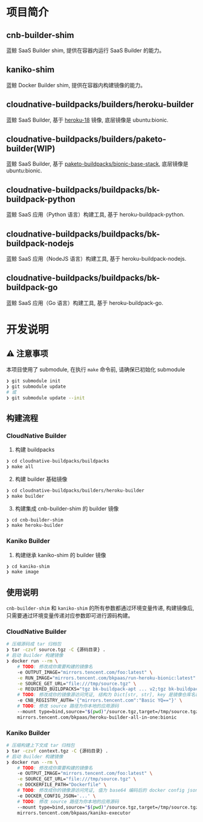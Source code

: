 # 项目简介

## cnb-builder-shim
蓝鲸 SaaS Builder shim, 提供在容器内运行 SaaS Builder 的能力。

## kaniko-shim
蓝鲸 Docker Builder shim, 提供在容器内构建镜像的能力。

## cloudnative-buildpacks/builders/heroku-builder
蓝鲸 SaaS Builder, 基于 [heroku-18](https://github.com/heroku/stack-images/tree/v23/heroku-18) 镜像, 底层镜像是 ubuntu:bionic.

## cloudnative-buildpacks/builders/paketo-builder(WIP)
蓝鲸 SaaS Builder, 基于 [paketo-buildpacks/bionic-base-stack](https://github.com/paketo-buildpacks/bionic-base-stack), 底层镜像是 ubuntu:bionic.

## cloudnative-buildpacks/buildpacks/bk-buildpack-python
蓝鲸 SaaS 应用（Python 语言）构建工具, 基于 heroku-buildpack-python.

## cloudnative-buildpacks/buildpacks/bk-buildpack-nodejs
蓝鲸 SaaS 应用（NodeJS 语言）构建工具, 基于 heroku-buildpack-nodejs.

## cloudnative-buildpacks/buildpacks/bk-buildpack-go
蓝鲸 SaaS 应用（Go 语言）构建工具, 基于 heroku-buildpack-go.

# 开发说明

## ⚠️ 注意事项
本项目使用了 submodule, 在执行 `make` 命令前, 请确保已初始化 submodule
```bash
❯ git submodule init
❯ git submodule update
# 或
❯ git submodule update --init
```

## 构建流程
### CloudNative Builder
1. 构建 buildpacks
```bash
❯ cd cloudnative-buildpacks/buildpacks
❯ make all
```

2. 构建 builder 基础镜像
```bash
❯ cd cloudnative-buildpacks/builders/heroku-builder
❯ make builder
```

3. 构建集成 cnb-builder-shim 的 builder 镜像
```bash
❯ cd cnb-builder-shim
❯ make heroku-builder
```

### Kaniko Builder
1. 构建继承 kaniko-shim 的 builder 镜像
```bash
❯ cd kaniko-shim
❯ make image
```

## 使用说明
`cnb-builder-shim` 和 `kaniko-shim` 的所有参数都通过环境变量传递, 构建镜像后, 只需要通过环境变量传递对应参数即可进行源码构建。

### CloudNative Builder

```bash
# 压缩源码成 tar 归档包
❯ tar -czvf source.tgz -C {源码目录} .
# 启动 Builder 构建镜像
❯ docker run --rm \
    # TODO: 修改成你需要构建的镜像名
    -e OUTPUT_IMAGE="mirrors.tencent.com/foo:latest" \
    -e RUN_IMAGE="mirrors.tencent.com/bkpaas/run-heroku-bionic:latest" \
    -e SOURCE_GET_URL="file:///tmp/source.tgz" \
    -e REQUIRED_BUILDPACKS="tgz bk-buildpack-apt ... v2;tgz bk-buildpack-python ... v213" \
    # TODO: 修改成你的镜像源访问凭证, 结构为 Dict[str, str], key 是镜像仓库名称, value 是 Basic Auth 格式的用户凭证
    -e CNB_REGISTRY_AUTH='{"mirrors.tencent.com":"Basic YQ=="}' \
    # TODO: 修改 source 路径为你本地的应用源码
    --mount type=bind,source="$(pwd)"/source.tgz,target=/tmp/source.tgz \
    mirrors.tencent.com/bkpaas/heroku-builder-all-in-one:bionic
```

### Kaniko Builder

```bash
# 压缩构建上下文成 tar 归档包
❯ tar -czvf context.tgz -C {源码目录} .
# 启动 Builder 构建镜像
❯ docker run --rm \
    # TODO: 修改成你需要构建的镜像名
    -e OUTPUT_IMAGE="mirrors.tencent.com/foo:latest" \
    -e SOURCE_GET_URL="file:///tmp/source.tgz" \
    -e DOCKERFILE_PATH="Dockerfile" \
    # TODO: 修改成你的镜像源访问凭证, 值为 base64 编码后的 docker config json
    -e DOCKER_CONFIG_JSON='...' \
    # TODO: 修改 source 路径为你本地的应用源码
    --mount type=bind,source="$(pwd)"/source.tgz,target=/tmp/source.tgz \
    mirrors.tencent.com/bkpaas/kaniko-executor
```